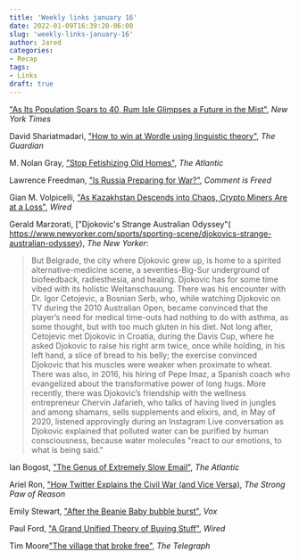 ```yaml
---
title: 'Weekly links january 16'
date: 2022-01-09T16:39:20-06:00
slug: 'weekly-links-january-16'
author: Jared
categories:
- Recap
tags:
- Links
draft: true
---
```


["As Its Population Soars to 40, Rum Isle Glimpses a Future in the Mist"](https://www.nytimes.com/2022/01/10/world/europe/rum-isle-scotland-hebrides.html), *New York Times*

David Shariatmadari, ["How to win at Wordle using linguistic theory"](https://www.theguardian.com/commentisfree/2022/jan/11/secret-winning-wordle-word-game), *The Guardian*

M. Nolan Gray, ["Stop Fetishizing Old Homes"](https://www.theatlantic.com/ideas/archive/2022/01/stop-fetishizing-old-homes-new-construction-nice/621012/?utm_source=feed), *The Atlantic*

Lawrence Freedman, ["Is Russia Preparing for War?"](https://samf.substack.com/p/is-russia-preparing-for-war?r=15i4j0), *Comment is Freed*

Gian M. Volpicelli, ["As Kazakhstan Descends into Chaos, Crypto Miners Are at a Loss"](https://www.wired.com/story/kazakhstan-cryptocurrency-mining-unrest-energy/), *Wired*

Gerald Marzorati, ["Djokovic's Strange Australian Odyssey"( https://www.newyorker.com/sports/sporting-scene/djokovics-strange-australian-odyssey), *The New Yorker*:

> But Belgrade, the city where Djokovic grew up, is home to a spirited alternative-medicine scene, a seventies-Big-Sur underground of biofeedback, radiesthesia, and healing. Djokovic has for some time vibed with its holistic Weltanschauung. There was his encounter with Dr. Igor Cetojevic, a Bosnian Serb, who, while watching Djokovic on TV during the 2010 Australian Open, became convinced that the player’s need for medical time-outs had nothing to do with asthma, as some thought, but with too much gluten in his diet. Not long after, Cetojevic met Djokovic in Croatia, during the Davis Cup, where he asked Djokovic to raise his right arm twice, once while holding, in his left hand, a slice of bread to his belly; the exercise convinced Djokovic that his muscles were weaker when proximate to wheat. There was also, in 2016, his hiring of Pepe Imaz, a Spanish coach who evangelized about the transformative power of long hugs. More recently, there was Djokovic’s friendship with the wellness entrepreneur Chervin Jafarieh, who talks of having lived in jungles and among shamans, sells supplements and elixirs, and, in May of 2020, listened approvingly during an Instagram Live conversation as Djokovic explained that polluted water can be purified by human consciousness, because water molecules "react to our emotions, to what is being said."

Ian Bogost, ["The Genus of Extremely Slow Email"](https://www.theatlantic.com/technology/archive/2022/01/slow-internet-email/621232/?utm_source=feed), *The Atlantic*

Ariel Ron, ["How Twitter Explains the Civil War (and Vice Versa)](https://bearistotle.substack.com/p/how-twitter-explains-the-civil-war), *The Strong Paw of Reason*

Emily Stewart, ["After the Beanie Baby bubble burst"](https://www.vox.com/the-goods/22870250/nft-beanie-baby-price-guide-bubble-princess-value), *Vox*

Paul Ford, ["A Grand Unified Theory of Buying Stuff"](https://www.wired.com/story/a-grand-unified-theory-of-buying-stuff/), *Wired*

Tim Moore["The village that broke free"](https://www.telegraph.co.uk/news/2022/01/08/how-community-rescued-our-village-trawden-lancashire/), *The Telegraph*
